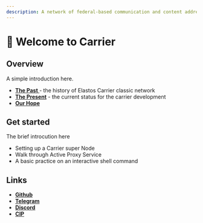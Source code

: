```yaml
---
description: A network of federal-based communication and content addressing based storage
---
```


# 👋 Welcome to Carrier

## &#x20;Overview

A simple introduction here.

* [**The Past** ](overview/the-review.md)- the history of Elastos Carrier classic network
* [**The Present**](overview/the-present.md) - the current status for the carrier development
* [**Our Hope** ](overview/our-hope.md)

## Get started

The brief introcution here

* Setting up a Carrier super Node
* Walk through Active Proxy Service
* A basic practice on an interactive shell command



## Links

* [**Github**](https://github.com/elastos/Elastos.Carrier.Java)
* [**Telegram**](https://t.me/awesomecarrier)
* [**Discord**](https://discord.gg/PfhEeuu2)
* [**CIP**](https://github.com/trinity-tech-io/awesome-carrier)
